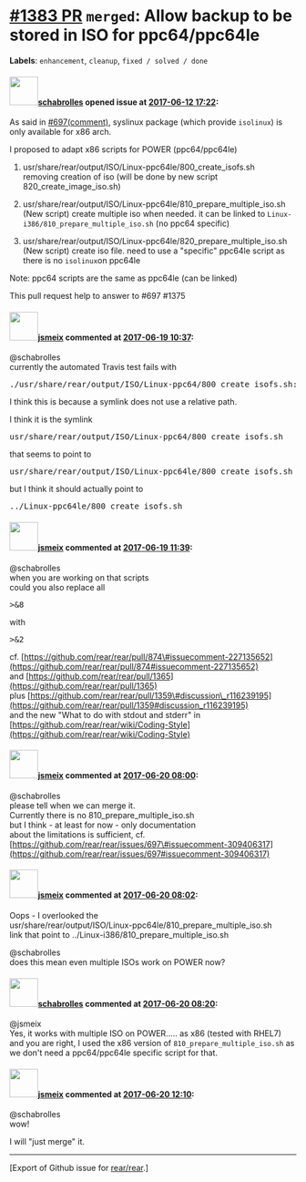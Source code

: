 [\#1383 PR](https://github.com/rear/rear/pull/1383) `merged`: Allow backup to be stored in ISO for ppc64/ppc64le
================================================================================================================

**Labels**: `enhancement`, `cleanup`, `fixed / solved / done`

#### <img src="https://avatars.githubusercontent.com/u/19491077?u=0021b16ab426902cbe676f6831f41607bbe4d441&v=4" width="50">[schabrolles](https://github.com/schabrolles) opened issue at [2017-06-12 17:22](https://github.com/rear/rear/pull/1383):

As said in
[\#697(comment)](https://github.com/rear/rear/issues/697#issuecomment-307706989),
syslinux package (which provide `isolinux`) is only available for x86
arch.

I proposed to adapt x86 scripts for POWER (ppc64/ppc64le)

1.  usr/share/rear/output/ISO/Linux-ppc64le/800\_create\_isofs.sh  
    removing creation of iso (will be done by new script
    820\_create\_image\_iso.sh)

2.  usr/share/rear/output/ISO/Linux-ppc64le/810\_prepare\_multiple\_iso.sh  
    (New script) create multiple iso when needed. it can be linked to
    `Linux-i386/810_prepare_multiple_iso.sh` (no ppc64 specific)

3.  usr/share/rear/output/ISO/Linux-ppc64le/820\_prepare\_multiple\_iso.sh  
    (New script) create iso file. need to use a "specific" ppc64le
    script as there is no `isolinux`on ppc64le

Note: ppc64 scripts are the same as ppc64le (can be linked)

This pull request help to answer to \#697 \#1375

#### <img src="https://avatars.githubusercontent.com/u/1788608?u=925fc54e2ce01551392622446ece427f51e2f0ce&v=4" width="50">[jsmeix](https://github.com/jsmeix) commented at [2017-06-19 10:37](https://github.com/rear/rear/pull/1383#issuecomment-309403008):

@schabrolles  
currently the automated Travis test fails with

<pre>
./usr/share/rear/output/ISO/Linux-ppc64/800_create_isofs.sh: No such file or directory
</pre>

I think this is because a symlink does not use a relative path.

I think it is the symlink

<pre>
usr/share/rear/output/ISO/Linux-ppc64/800_create_isofs.sh
</pre>

that seems to point to

<pre>
usr/share/rear/output/ISO/Linux-ppc64le/800_create_isofs.sh
</pre>

but I think it should actually point to

<pre>
../Linux-ppc64le/800_create_isofs.sh
</pre>

#### <img src="https://avatars.githubusercontent.com/u/1788608?u=925fc54e2ce01551392622446ece427f51e2f0ce&v=4" width="50">[jsmeix](https://github.com/jsmeix) commented at [2017-06-19 11:39](https://github.com/rear/rear/pull/1383#issuecomment-309415305):

@schabrolles  
when you are working on that scripts  
could you also replace all

<pre>
>&8
</pre>

with

<pre>
>&2
</pre>

cf.
[https://github.com/rear/rear/pull/874\#issuecomment-227135652](https://github.com/rear/rear/pull/874#issuecomment-227135652)  
and
[https://github.com/rear/rear/pull/1365](https://github.com/rear/rear/pull/1365)  
plus
[https://github.com/rear/rear/pull/1359\#discussion\_r116239195](https://github.com/rear/rear/pull/1359#discussion_r116239195)  
and the new "What to do with stdout and stderr" in  
[https://github.com/rear/rear/wiki/Coding-Style](https://github.com/rear/rear/wiki/Coding-Style)

#### <img src="https://avatars.githubusercontent.com/u/1788608?u=925fc54e2ce01551392622446ece427f51e2f0ce&v=4" width="50">[jsmeix](https://github.com/jsmeix) commented at [2017-06-20 08:00](https://github.com/rear/rear/pull/1383#issuecomment-309675525):

@schabrolles  
please tell when we can merge it.  
Currently there is no 810\_prepare\_multiple\_iso.sh  
but I think - at least for now - only documentation  
about the limitations is sufficient, cf.  
[https://github.com/rear/rear/issues/697\#issuecomment-309406317](https://github.com/rear/rear/issues/697#issuecomment-309406317)

#### <img src="https://avatars.githubusercontent.com/u/1788608?u=925fc54e2ce01551392622446ece427f51e2f0ce&v=4" width="50">[jsmeix](https://github.com/jsmeix) commented at [2017-06-20 08:02](https://github.com/rear/rear/pull/1383#issuecomment-309676047):

Oops - I overlooked the  
usr/share/rear/output/ISO/Linux-ppc64le/810\_prepare\_multiple\_iso.sh  
link that point to ../Linux-i386/810\_prepare\_multiple\_iso.sh

@schabrolles  
does this mean even multiple ISOs work on POWER now?

#### <img src="https://avatars.githubusercontent.com/u/19491077?u=0021b16ab426902cbe676f6831f41607bbe4d441&v=4" width="50">[schabrolles](https://github.com/schabrolles) commented at [2017-06-20 08:20](https://github.com/rear/rear/pull/1383#issuecomment-309680191):

@jsmeix  
Yes, it works with multiple ISO on POWER..... as x86 (tested with
RHEL7)  
and you are right, I used the x86 version of
`810_prepare_multiple_iso.sh` as we don't need a ppc64/ppc64le specific
script for that.

#### <img src="https://avatars.githubusercontent.com/u/1788608?u=925fc54e2ce01551392622446ece427f51e2f0ce&v=4" width="50">[jsmeix](https://github.com/jsmeix) commented at [2017-06-20 12:10](https://github.com/rear/rear/pull/1383#issuecomment-309733773):

@schabrolles  
wow!

I will "just merge" it.

------------------------------------------------------------------------

\[Export of Github issue for
[rear/rear](https://github.com/rear/rear).\]
